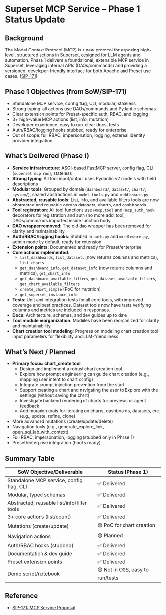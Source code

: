 # Superset MCP Service – Phase 1 Status Update

## Background
The Model Context Protocol (MCP) is a new protocol for exposing high-level, structured actions in Superset, designed for LLM agents and automation. Phase 1 delivers a foundational, extensible MCP service in Superset, leveraging internal APIs (DAOs/commands) and providing a versioned, developer-friendly interface for both Apache and Preset use cases. ([SIP-171](https://github.com/apache/superset/issues/33870))

## Phase 1 Objectives (from SoW/SIP-171)
- Standalone MCP service, config flag, CLI, modular, stateless
- Strong typing: all actions use DAOs/commands and Pydantic schemas
- Clear extension points for Preset-specific auth, RBAC, and logging
- 3+ high-value MCP actions (list, info, mutation)
- Developer experience: easy to run, clear docs, tests
- Auth/RBAC/logging hooks stubbed, ready for enterprise
- Out of scope: full RBAC, impersonation, logging, external identity provider integration

## What’s Delivered (Phase 1)
- **Service infrastructure**: ASGI-based FastMCP server, config flag, CLI (`superset mcp run`), stateless
- **Strong typing**: All tool input/output uses Pydantic v2 models with field descriptions
- **Modular tools**: Grouped by domain (`dashboard/`, `dataset/`, `chart/`, `system/`), shared abstractions in `model_tools.py` and `middleware.py`
- **Abstracted, reusable tools**: List, info, and available filters tools are now abstracted and reusable across datasets, charts, and dashboards
- **Tool registration**: All tool functions use `@mcp.tool` and `@mcp_auth_hook` decorators for registration and auth (no more add_tool); DAOs/commands imported inside function body
- **DAO wrapper removed**: The old dao wrapper has been removed for clarity and maintainability
- **Auth/RBAC/logging hooks**: Stubbed in `auth.py` and `middleware.py`, admin mode by default, ready for extension
- **Extension points**: Documented and ready for Preset/enterprise
- **Core actions implemented**:
  - `list_dashboards`, `list_datasets` (now returns columns and metrics), `list_charts`
  - `get_dashboard_info`, `get_dataset_info` (now returns columns and metrics), `get_chart_info`
  - `get_dashboard_available_filters`, `get_dataset_available_filters`, `get_chart_available_filters`
  - `create_chart_simple` (PoC for mutation)
  - `get_superset_instance_info`
- **Tests**: Unit and integration tests for all core tools, with improved coverage and best practices. Dataset tools now have tests verifying columns and metrics are included in responses.
- **Docs**: Architecture, schemas, and dev guides up to date
- **Tool module reorganization**: Modules have been reorganized for clarity and maintainability
- **Chart creation tool modeling**: Progress on modeling chart creation tool input parameters for flexibility and LLM-friendliness

## What’s Next / Planned
- **Primary focus: chart_create tool**
  - Design and implement a robust chart creation tool
  - Explore how prompt engineering can guide chart creation (e.g., mapping user intent to chart config)
  - Integrate prompt injection prevention from the start
  - Support creating a chart and navigating the user to Explore with the settings (without saving the chart)
  - Investigate backend rendering of charts for previews or agent feedback
  - Add mutation tools for iterating on charts, dashboards, datasets, etc. (e.g., update, refine, clone)
- More advanced mutations (create/update/delete)
- Navigation tools (e.g., generate_explore_link, open_sql_lab_with_context)
- Full RBAC, impersonation, logging (stubbed only in Phase 1)
- Preset/enterprise integration (hooks ready)

## Summary Table
| SoW Objective/Deliverable                | Status (Phase 1)                |
|------------------------------------------|---------------------------------|
| Standalone MCP service, config flag, CLI | ✅ Delivered                    |
| Modular, typed schemas                   | ✅ Delivered                    |
| Abstracted, reusable list/info/filter tools | ✅ Delivered                 |
| 3+ core actions (list/count)             | ✅ Delivered                    |
| Mutations (create/update)                | 🟡 PoC for chart creation       |
| Navigation actions                       | 🟡 Planned                     |
| Auth/RBAC hooks (stubbed)                | ✅ Delivered                    |
| Documentation & dev guide                | ✅ Delivered                    |
| Preset extension points                  | ✅ Delivered                    |
| Demo script/notebook                     | 🟡 Not in OSS, easy to run/tests|

## Reference
- [SIP-171: MCP Service Proposal](https://github.com/apache/superset/issues/33870) 